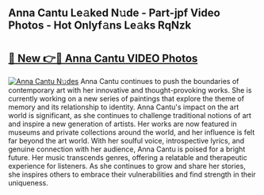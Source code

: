 ## Anna Cantu Le𝚊ked N𝚞de - Part-jpf Video Photos - Hot Onlyf𝚊ns Le𝚊ks RqNzk

# <h2><a href="http://ab23324.deff.icu/?id=Anna+Cantu">🔗 New 👉🔴 Anna Cantu VIDEO Photos</a></h2>

[![Anna Cantu N𝚞des](https://i.imgur.com/rIISA9y.gif)](http://ab23324.deff.icu/?id=Anna+Cantu)
Anna Cantu continues to push the boundaries of contemporary art with her innovative and thought-provoking works. She is currently working on a new series of paintings that explore the theme of memory and its relationship to identity. Anna Cantu's impact on the art world is significant, as she continues to challenge traditional notions of art and inspire a new generation of artists. Her works are now featured in museums and private collections around the world, and her influence is felt far beyond the art world. With her soulful voice, introspective lyrics, and genuine connection with her audience, Anna Cantu is poised for a bright future. Her music transcends genres, offering a relatable and therapeutic experience for listeners. As she continues to grow and share her stories, she inspires others to embrace their vulnerabilities and find strength in their uniqueness.
